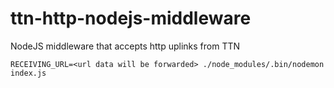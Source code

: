 # ttn-http-nodejs-middleware

NodeJS middleware that accepts http uplinks from TTN

```
RECEIVING_URL=<url data will be forwarded> ./node_modules/.bin/nodemon index.js
```


